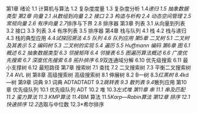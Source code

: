 第1章 绪论
1.1 计算机与算法
1.2 复杂度度量
1.3 复杂度分析
1.4*递归
1.5 抽象数据类型
第2章 向量
2.1 从数组到向量
2.2 接口
2.3 构造与析构
2.4 动态空间管理
2.5 常规向量
2.6 有序向量
2.7*排序与下界
2.8 排序器
第3章 列表
3.1 从向量到列表
3.2 接口
3.3 列表
3.4 有序列表
3.5 排序器
第4章 栈与队列
4.1 栈
4.2 栈与递归
4.3 栈的典型应用
4.4*试探回溯法
4.5 队列
4.6 队列应用
第5章 二叉树
5.1 二叉树及其表示
5.2 编码树
5.3 二叉树的实现
5.4 遍历
5.5 Huffmann 编码
第6章 图
6.1 概述
6.2 抽象数据类型
6.3 邻接矩阵
6.4 邻接表
6.5 图遍历算法概述
6.6 广度优先搜索
6.7 深度优先搜索
6.8 拓扑排序
6.9*双连通域分解
6.10 优先级搜索
6.11 最小支撑树
6.12 最短路径
第7章 搜索树
7.1 查找
7.2 二叉搜索树
7.3 平衡二叉搜索树
7.4 AVL 树
第8章 高级搜索树 高级搜索树
8.1 伸展树
8.2 B—树
8.3*红黑树
8.4*kd—树
第9章 词典
9.1 词典 ADTADTADT
9.2*跳转表
9.3 散列表
9.4*散列应用
第10章 优先级队列
10.1 优先级队列 ADT
10.2 堆
10.3*左式堆
第11章 串
11.1 串及匹配
11.2 蛮力算法
11.3 KMP算法
11.4*BM 算法
11.5*Karp—Rabin算法
第12章 排序
12.1 快速排序
12.2*选取与中位数
12.3*希尔排序
